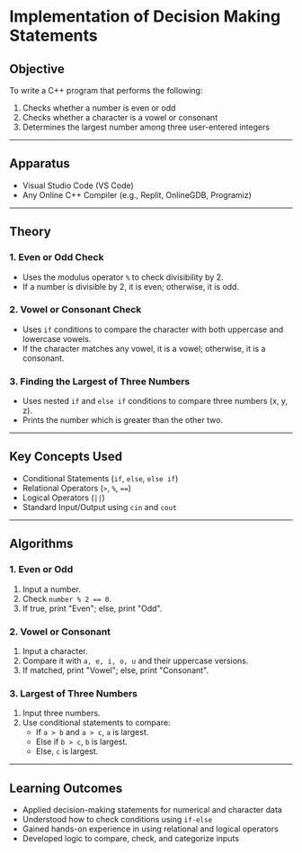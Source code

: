 # Implementation of Decision Making Statements

## Objective

To write a C++ program that performs the following:

1. Checks whether a number is even or odd
2. Checks whether a character is a vowel or consonant
3. Determines the largest number among three user-entered integers

---

## Apparatus

- Visual Studio Code (VS Code)
- Any Online C++ Compiler (e.g., Replit, OnlineGDB, Programiz)

---

## Theory

### 1. Even or Odd Check
- Uses the modulus operator `%` to check divisibility by 2.
- If a number is divisible by 2, it is even; otherwise, it is odd.

### 2. Vowel or Consonant Check
- Uses `if` conditions to compare the character with both uppercase and lowercase vowels.
- If the character matches any vowel, it is a vowel; otherwise, it is a consonant.

### 3. Finding the Largest of Three Numbers
- Uses nested `if` and `else if` conditions to compare three numbers (x, y, z).
- Prints the number which is greater than the other two.

---

## Key Concepts Used

- Conditional Statements (`if`, `else`, `else if`)
- Relational Operators (`>`, `%`, `==`)
- Logical Operators (`||`)
- Standard Input/Output using `cin` and `cout`

---

## Algorithms

### 1. Even or Odd
1. Input a number.
2. Check `number % 2 == 0`.
3. If true, print "Even"; else, print "Odd".

### 2. Vowel or Consonant
1. Input a character.
2. Compare it with `a, e, i, o, u` and their uppercase versions.
3. If matched, print "Vowel"; else, print "Consonant".

### 3. Largest of Three Numbers
1. Input three numbers.
2. Use conditional statements to compare:
   - If `a > b` and `a > c`, `a` is largest.
   - Else if `b > c`, `b` is largest.
   - Else, `c` is largest.

---

## Learning Outcomes

- Applied decision-making statements for numerical and character data
- Understood how to check conditions using `if-else`
- Gained hands-on experience in using relational and logical operators
- Developed logic to compare, check, and categorize inputs

